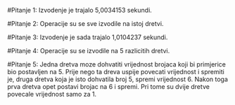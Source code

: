 #Pitanje 1:
Izvodenje je trajalo 5,0034153 sekundi.

#Pitanje 2:
Operacije su se sve izvodile na istoj dretvi.

#Pitanje 3:
Izvodenje je sada trajalo 1,0104237 sekundi.

#Pitanje 4:
Operacije su se izvodile na 5 razlicitih dretvi.
	
#Pitanje 5:
Jedna dretva moze dohvatiti vrijednost brojaca koji bi primjerice bio postavljen na 5. Prije nego ta dreva
uspije povecati vrijednost i spremiti je, druga dretva koja je isto dohvatila broj 5, spremi vrijednost 6.
Nakon toga prva dretva opet postavi brojac na 6 i spremi. Pri tome su dvije dretve povecale vrijednost samo za 1.